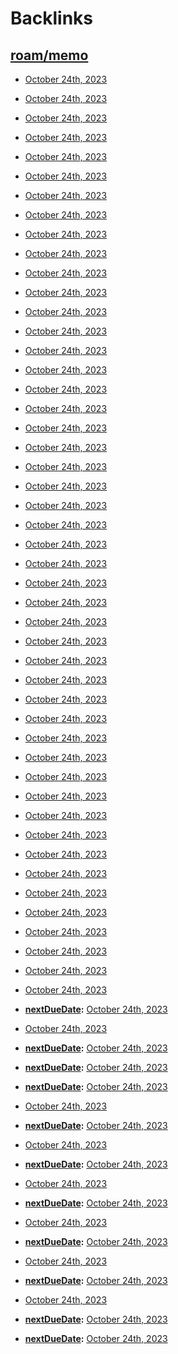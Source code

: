 
# Backlinks
## [roam/memo](<roam/memo.md>)
- [October 24th, 2023](<October 24th, 2023.md>)

- [October 24th, 2023](<October 24th, 2023.md>)

- [October 24th, 2023](<October 24th, 2023.md>)

- [October 24th, 2023](<October 24th, 2023.md>)

- [October 24th, 2023](<October 24th, 2023.md>)

- [October 24th, 2023](<October 24th, 2023.md>)

- [October 24th, 2023](<October 24th, 2023.md>)

- [October 24th, 2023](<October 24th, 2023.md>)

- [October 24th, 2023](<October 24th, 2023.md>)

- [October 24th, 2023](<October 24th, 2023.md>)

- [October 24th, 2023](<October 24th, 2023.md>)

- [October 24th, 2023](<October 24th, 2023.md>)

- [October 24th, 2023](<October 24th, 2023.md>)

- [October 24th, 2023](<October 24th, 2023.md>)

- [October 24th, 2023](<October 24th, 2023.md>)

- [October 24th, 2023](<October 24th, 2023.md>)

- [October 24th, 2023](<October 24th, 2023.md>)

- [October 24th, 2023](<October 24th, 2023.md>)

- [October 24th, 2023](<October 24th, 2023.md>)

- [October 24th, 2023](<October 24th, 2023.md>)

- [October 24th, 2023](<October 24th, 2023.md>)

- [October 24th, 2023](<October 24th, 2023.md>)

- [October 24th, 2023](<October 24th, 2023.md>)

- [October 24th, 2023](<October 24th, 2023.md>)

- [October 24th, 2023](<October 24th, 2023.md>)

- [October 24th, 2023](<October 24th, 2023.md>)

- [October 24th, 2023](<October 24th, 2023.md>)

- [October 24th, 2023](<October 24th, 2023.md>)

- [October 24th, 2023](<October 24th, 2023.md>)

- [October 24th, 2023](<October 24th, 2023.md>)

- [October 24th, 2023](<October 24th, 2023.md>)

- [October 24th, 2023](<October 24th, 2023.md>)

- [October 24th, 2023](<October 24th, 2023.md>)

- [October 24th, 2023](<October 24th, 2023.md>)

- [October 24th, 2023](<October 24th, 2023.md>)

- [October 24th, 2023](<October 24th, 2023.md>)

- [October 24th, 2023](<October 24th, 2023.md>)

- [October 24th, 2023](<October 24th, 2023.md>)

- [October 24th, 2023](<October 24th, 2023.md>)

- [October 24th, 2023](<October 24th, 2023.md>)

- [October 24th, 2023](<October 24th, 2023.md>)

- [October 24th, 2023](<October 24th, 2023.md>)

- [October 24th, 2023](<October 24th, 2023.md>)

- [October 24th, 2023](<October 24th, 2023.md>)

- [October 24th, 2023](<October 24th, 2023.md>)

- [October 24th, 2023](<October 24th, 2023.md>)

- [October 24th, 2023](<October 24th, 2023.md>)

- [October 24th, 2023](<October 24th, 2023.md>)

- **[nextDueDate](<nextDueDate.md>):** [October 24th, 2023](<October 24th, 2023.md>)

- [October 24th, 2023](<October 24th, 2023.md>)

- **[nextDueDate](<nextDueDate.md>):** [October 24th, 2023](<October 24th, 2023.md>)

- **[nextDueDate](<nextDueDate.md>):** [October 24th, 2023](<October 24th, 2023.md>)

- **[nextDueDate](<nextDueDate.md>):** [October 24th, 2023](<October 24th, 2023.md>)

- [October 24th, 2023](<October 24th, 2023.md>)

- **[nextDueDate](<nextDueDate.md>):** [October 24th, 2023](<October 24th, 2023.md>)

- [October 24th, 2023](<October 24th, 2023.md>)

- **[nextDueDate](<nextDueDate.md>):** [October 24th, 2023](<October 24th, 2023.md>)

- [October 24th, 2023](<October 24th, 2023.md>)

- **[nextDueDate](<nextDueDate.md>):** [October 24th, 2023](<October 24th, 2023.md>)

- [October 24th, 2023](<October 24th, 2023.md>)

- **[nextDueDate](<nextDueDate.md>):** [October 24th, 2023](<October 24th, 2023.md>)

- [October 24th, 2023](<October 24th, 2023.md>)

- **[nextDueDate](<nextDueDate.md>):** [October 24th, 2023](<October 24th, 2023.md>)

- [October 24th, 2023](<October 24th, 2023.md>)

- **[nextDueDate](<nextDueDate.md>):** [October 24th, 2023](<October 24th, 2023.md>)

- **[nextDueDate](<nextDueDate.md>):** [October 24th, 2023](<October 24th, 2023.md>)


